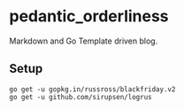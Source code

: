 # pedantic_orderliness

Markdown and Go Template driven blog.

## Setup

```
go get -u gopkg.in/russross/blackfriday.v2
go get -u github.com/sirupsen/logrus
```
